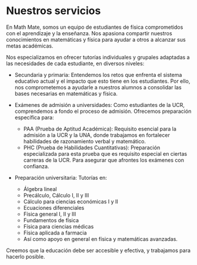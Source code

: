 # Nuestros servicios

En Math Mate, somos un equipo de estudiantes de física comprometidos con el aprendizaje y la enseñanza. Nos apasiona compartir nuestros conocimientos en matemáticas y física para ayudar a otros a alcanzar sus metas académicas. 

Nos especializamos en ofrecer tutorías individuales y grupales adaptadas a las necesidades de cada estudiante, en diversos niveles:

* Secundaria y primaria: Entendemos los retos que enfrenta el sistema educativo actual y el impacto que esto tiene en los estudiantes. Por ello, nos comprometemos a ayudarle a nuestros alumnos a consolidar las bases necesarias en matemáticas y física.

* Exámenes de admisión a universidades: Como estudiantes de la UCR, comprendemos a fondo el proceso de admisión. Ofrecemos preparación específica para:
    - PAA (Prueba de Aptitud Académica): Requisito esencial para la admisión a la UCR y la UNA, donde trabajamos en fortalecer habilidades de razonamiento verbal y matemático.
    - PHC (Prueba de Habilidades Cuantitativas): Preparación especializada para esta prueba que es requisito especial en ciertas carreras de la UCR.
Para asegurar que afrontes los exámenes con confianza. 

* Preparación universitaria: Tutorías en:
    - Álgebra lineal 
    - Precálculo, Cálculo I, II y III
    - Cálculo para ciencias económicas I y II
    - Ecuaciones diferenciales 
    - Física general I, II y III
    - Fundamentos de física 
    - Física para ciencias médicas
    - Física aplicada a farmacia
    - Así como apoyo en general en física y matemáticas avanzadas.

Creemos que la educación debe ser accesible y efectiva, y trabajamos para hacerlo posible.








